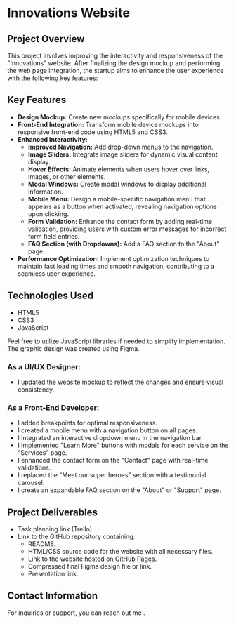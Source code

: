 # Innovations Website

## Project Overview

This project involves improving the interactivity and responsiveness of the "Innovations" website. After finalizing the design mockup and performing the web page integration, the startup aims to enhance the user experience with the following key features:

## Key Features

- **Design Mockup:** Create new mockups specifically for mobile devices.
- **Front-End Integration:** Transform mobile device mockups into responsive front-end code using HTML5 and CSS3.
- **Enhanced Interactivity:**
  - **Improved Navigation:** Add drop-down menus to the navigation.
  - **Image Sliders:** Integrate image sliders for dynamic visual content display.
  - **Hover Effects:** Animate elements when users hover over links, images, or other elements.
  - **Modal Windows:** Create modal windows to display additional information.
  - **Mobile Menu:** Design a mobile-specific navigation menu that appears as a button when activated, revealing navigation options upon clicking.
  - **Form Validation:** Enhance the contact form by adding real-time validation, providing users with custom error messages for incorrect form field entries.
  - **FAQ Section (with Dropdowns):** Add a FAQ section to the "About" page.
- **Performance Optimization:** Implement optimization techniques to maintain fast loading times and smooth navigation, contributing to a seamless user experience.

## Technologies Used

- HTML5
- CSS3
- JavaScript

Feel free to utilize JavaScript libraries if needed to simplify implementation. The graphic design was created using Figma.

### As a UI/UX Designer:

- I updated the website mockup to reflect the changes and ensure visual consistency.

### As a Front-End Developer:

- I added breakpoints for optimal responsiveness.
- I created a mobile menu with a navigation button on all pages.
- I integrated an interactive dropdown menu in the navigation bar.
- I implemented "Learn More" buttons with modals for each service on the "Services" page.
- I enhanced the contact form on the "Contact" page with real-time validations.
- I replaced the "Meet our super heroes" section with a testimonial carousel.
- I create an expandable FAQ section on the "About" or "Support" page.

## Project Deliverables

- Task planning link (Trello).
- Link to the GitHub repository containing:
  - README.
  - HTML/CSS source code for the website with all necessary files.
  - Link to the website hosted on GitHub Pages.
  - Compressed final Figma design file or link.
  - Presentation link.

## Contact Information

For inquiries or support, you can reach out me .


